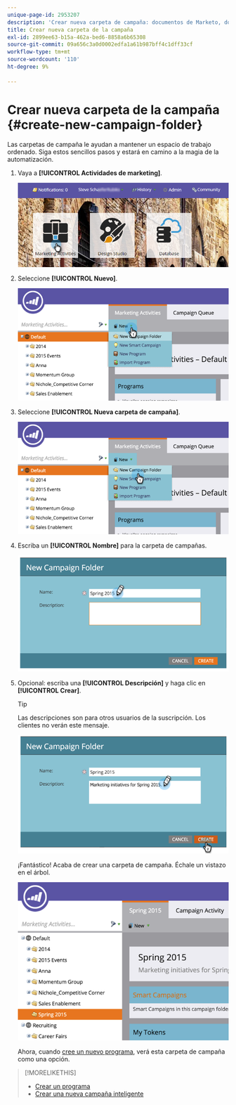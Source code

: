 ```yaml
---
unique-page-id: 2953207
description: 'Crear nueva carpeta de campaña: documentos de Marketo, documentación del producto'
title: Crear nueva carpeta de la campaña
exl-id: 2899ee63-b15a-462a-bed6-8858a6b65308
source-git-commit: 09a656c3a0d0002edfa1a61b987bff4c1dff33cf
workflow-type: tm+mt
source-wordcount: '110'
ht-degree: 9%

---
```


# Crear nueva carpeta de la campaña {#create-new-campaign-folder}

Las carpetas de campaña le ayudan a mantener un espacio de trabajo ordenado. Siga estos sencillos pasos y estará en camino a la magia de la automatización.

1. Vaya a **[!UICONTROL Actividades de marketing]**.

   ![](assets/login-marketing-activities.png)

1. Seleccione **[!UICONTROL Nuevo]**.

   ![](assets/image2015-2-25-7-3a57-3a18.png)

1. Seleccione **[!UICONTROL Nueva carpeta de campaña]**.

   ![](assets/image2015-2-25-7-3a58-3a15.png)

1. Escriba un **[!UICONTROL Nombre]** para la carpeta de campañas.

   ![](assets/image2015-2-25-8-3a0-3a20.png)

1. Opcional: escriba una **[!UICONTROL Descripción]** y haga clic en **[!UICONTROL Crear]**.

   >[!TIP]
   >
   >Las descripciones son para otros usuarios de la suscripción. Los clientes no verán este mensaje.

   ![](assets/image2015-2-25-8-3a9-3a3.png)

   ¡Fantástico! Acaba de crear una carpeta de campaña. Échale un vistazo en el árbol.

   ![](assets/image2015-2-25-8-3a10-3a29.png)

   Ahora, cuando [cree un nuevo programa](/help/marketo/product-docs/core-marketo-concepts/programs/creating-programs/create-a-program.md), verá esta carpeta de campaña como una opción.

>[!MORELIKETHIS]
>
>* [Crear un programa](/help/marketo/product-docs/core-marketo-concepts/programs/creating-programs/create-a-program.md)
>* [Crear una nueva campaña inteligente](/help/marketo/product-docs/core-marketo-concepts/smart-campaigns/creating-a-smart-campaign/create-a-new-smart-campaign.md)
